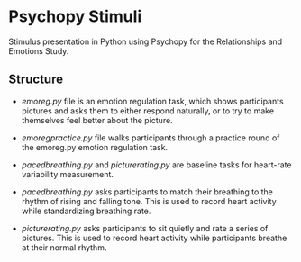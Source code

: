 # Psychopy Stimuli
Stimulus presentation in Python using Psychopy for the Relationships and Emotions Study.

## Structure

- _emoreg.py_ file is an emotion regulation task, which shows participants pictures and asks them to either respond naturally, or to try to make themselves feel better about the picture. 

- _emoregpractice.py_ file walks participants through a practice round of the emoreg.py emotion regulation task.

- _pacedbreathing.py_ and _picturerating.py_ are baseline tasks for heart-rate variability measurement.

- _pacedbreathing.py_ asks participants to match their breathing to the rhythm of rising and falling tone. This is used to record heart activity while standardizing breathing rate.

-  _picturerating.py_ asks participants to sit quietly and rate a series of pictures. This is used to record heart activity while participants breathe at their normal rhythm.
